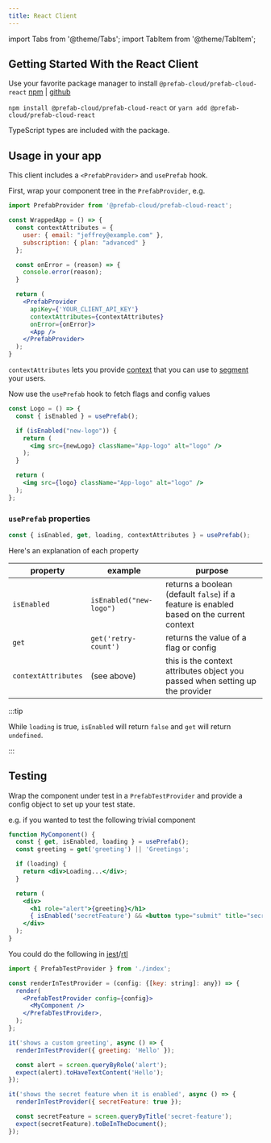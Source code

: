 ```yaml
---
title: React Client
---
```


import Tabs from '@theme/Tabs'; import TabItem from '@theme/TabItem';

## Getting Started With the React Client

Use your favorite package manager to install `@prefab-cloud/prefab-cloud-react` [npm](https://www.npmjs.com/package/@prefab-cloud/prefab-cloud-react) | [github](https://github.com/prefab-cloud/prefab-cloud-react)

`npm install @prefab-cloud/prefab-cloud-react` or `yarn add @prefab-cloud/prefab-cloud-react`

TypeScript types are included with the package.

## Usage in your app

This client includes a `<PrefabProvider>` and `usePrefab` hook.

First, wrap your component tree in the `PrefabProvider`, e.g.

```jsx
import PrefabProvider from '@prefab-cloud/prefab-cloud-react';

const WrappedApp = () => {
  const contextAttributes = {
    user: { email: "jeffrey@example.com" },
    subscription: { plan: "advanced" } 
  };

  const onError = (reason) => {
    console.error(reason);
  }

  return (
    <PrefabProvider
      apiKey={'YOUR_CLIENT_API_KEY'}
      contextAttributes={contextAttributes}
      onError={onError}>
      <App />
    </PrefabProvider>
  );
}
```

`contextAttributes` lets you provide [context](./explanations/context) that you can use to [segment] your users.

Now use the `usePrefab` hook to fetch flags and config values

```jsx
const Logo = () => {
  const { isEnabled } = usePrefab();

  if (isEnabled("new-logo")) {
    return (
      <img src={newLogo} className="App-logo" alt="logo" />
    );
  }

  return (
    <img src={logo} className="App-logo" alt="logo" />
  );
};

```

### `usePrefab` properties


```jsx
const { isEnabled, get, loading, contextAttributes } = usePrefab();
```

Here's an explanation of each property

| property             | example                 | purpose                                                                                  |
|----------------------|-------------------------|------------------------------------------------------------------------------------------|
| `isEnabled`          | `isEnabled("new-logo")` | returns a boolean (default `false`) if a feature is enabled based on the current context |
| `get`                | `get('retry-count')`    | returns the value of a flag or config                                                    |
| `contextAttributes`  | (see above)             | this is the context attributes object you passed when setting up the provider            |

:::tip

While `loading` is true, `isEnabled` will return `false` and `get` will return `undefined`.

:::

## Testing

Wrap the component under test in a `PrefabTestProvider` and provide a config object to set up your test state.

e.g. if you wanted to test the following trivial component

```jsx
function MyComponent() {
  const { get, isEnabled, loading } = usePrefab();
  const greeting = get('greeting') || 'Greetings';

  if (loading) {
    return <div>Loading...</div>;
  }

  return (
    <div>
      <h1 role="alert">{greeting}</h1>
      { isEnabled('secretFeature') && <button type="submit" title="secret-feature">Secret feature</button> }
    </div>
  );
}
```

You could do the following in [jest]/[rtl]

```jsx
import { PrefabTestProvider } from './index';

const renderInTestProvider = (config: {[key: string]: any}) => {
  render(
    <PrefabTestProvider config={config}>
      <MyComponent />
    </PrefabTestProvider>,
  );
};

it('shows a custom greeting', async () => {
  renderInTestProvider({ greeting: 'Hello' });

  const alert = screen.queryByRole('alert');
  expect(alert).toHaveTextContent('Hello');
});

it('shows the secret feature when it is enabled', async () => {
  renderInTestProvider({ secretFeature: true });

  const secretFeature = screen.queryByTitle('secret-feature');
  expect(secretFeature).toBeInTheDocument();
});
```

[jest]: https://jestjs.io/
[rtl]: https://testing-library.com/docs/react-testing-library/intro/
[segment]: /docs/explanations/rules-and-segmentation

